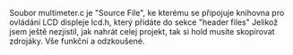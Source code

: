 Soubor multimeter.c je "Source File", ke kterému se připojuje knihovna pro ovládání LCD displeje lcd.h, který přidáte do sekce "header files" Jelikož jsem ještě nezjistil, jak nahrát celej projekt, tak si hold musíte skopírovat zdrojáky. Vše funkční a odzkoušené.
